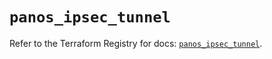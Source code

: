 # `panos_ipsec_tunnel`

Refer to the Terraform Registry for docs: [`panos_ipsec_tunnel`](https://registry.terraform.io/providers/paloaltonetworks/panos/2.0.5/docs/resources/ipsec_tunnel).
